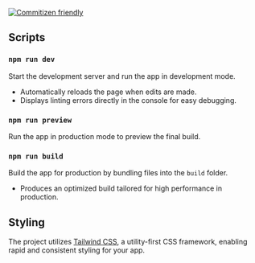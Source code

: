 [![Commitizen friendly](https://img.shields.io/badge/commitizen-friendly-brightgreen.svg)](http://commitizen.github.io/cz-cli/)



## Scripts

### `npm run dev`
Start the development server and run the app in development mode.
- Automatically reloads the page when edits are made.
- Displays linting errors directly in the console for easy debugging.

### `npm run preview`
Run the app in production mode to preview the final build.

### `npm run build`
Build the app for production by bundling files into the `build` folder.
- Produces an optimized build tailored for high performance in production.

## Styling
The project utilizes [Tailwind CSS](https://tailwindcss.com), a utility-first CSS framework, enabling rapid and consistent styling for your app.
